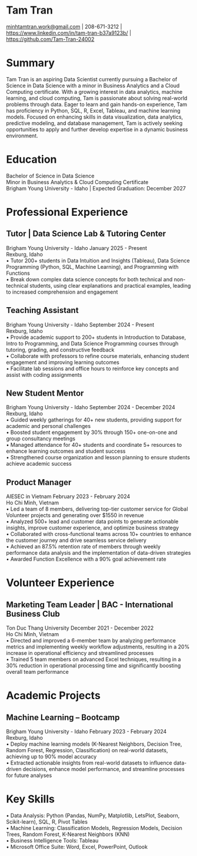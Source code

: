# Tam Tran
minhtamtran.work@gmail.com | 208-671-3212 | https://www.linkedin.com/in/tam-tran-b37a9123b/ |   
https://github.com/Tam-Tran-24002

# Summary
Tam Tran is an aspiring Data Scientist currently pursuing a Bachelor of Science in Data Science with a minor in Business Analytics and a Cloud Computing certificate. With a growing interest in data analytics, machine learning, and cloud computing, Tam is passionate about solving real-world problems through data. Eager to learn and gain hands-on experience, Tam has proficiency in Python, SQL, R, Excel, Tableau, and machine learning models. Focused on enhancing skills in data visualization, data analytics, predictive modeling, and database management, Tam is actively seeking opportunities to apply and further develop expertise in a dynamic business environment.  

# Education
Bachelor of Science in Data Science  
Minor in Business Analytics & Cloud Computing Certificate  
Brigham Young University - Idaho | Expected Graduation: December 2027   

# Professional Experience
## Tutor | Data Science Lab & Tutoring Center
Brigham Young University - Idaho                                                     January 2025 - Present    
Rexburg, Idaho  
• Tutor 200+ students in Data Intuition and Insights (Tableau), Data Science Programming (Python, SQL, Machine Learning), and Programming with Functions  
• Break down complex data science concepts for both technical and non-technical students, using clear explanations and practical examples, leading to increased comprehension and engagement   

## Teaching Assistant
Brigham Young University - Idaho                                                     September 2024 - Present  
Rexburg, Idaho  
• Provide academic support to 200+ students in Introduction to Database, Intro to Programming, and Data Science Programming courses through tutoring, grading, and constructive feedback  
• Collaborate with professors to refine course materials, enhancing student engagement and improving learning outcomes  
• Facilitate lab sessions and office hours to reinforce key concepts and assist with coding assignments   

## New Student Mentor
Brigham Young University - Idaho                                               September 2024 - December 2024    
Rexburg, Idaho     
• Guided weekly gatherings for 40+ new students, providing support for academic and personal challenges    
• Boosted student engagement by 30% through 150+ one-on-one and group consultancy meetings    
• Managed attendance for 40+ students and coordinate 5+ resources to enhance learning outcomes and student success    
• Strengthened course organization and lesson planning to ensure students achieve academic success      

## Product Manager
AIESEC in Vietnam                                                               February 2023 - February 2024  
Ho Chi Minh, Vietnam   
• Led a team of 8 members, delivering top-tier customer service for Global Volunteer projects and generating over $1550 in revenue  
• Analyzed 500+ lead and customer data points to generate actionable insights, improve customer experience, and optimize business strategy  
• Collaborated with cross-functional teams across 10+ countries to enhance the customer journey and drive seamless service delivery  
• Achieved an 87.5% retention rate of members through weekly performance data analysis and the implementation of data-driven strategies  
• Awarded Function Excellence with a 90% goal achievement rate    

# Volunteer Experience
## Marketing Team Leader | BAC - International Business Club  
Ton Duc Thang University                                                        December 2021 - December 2022  
Ho Chi Minh, Vietnam  
• Directed and improved a 6-member team by analyzing performance metrics and implementing weekly workflow adjustments, resulting in a 20% increase in operational efficiency and streamlined processes  
• Trained 5 team members on advanced Excel techniques, resulting in a 30% reduction in operational processing time and significantly boosting overall team performance   

# Academic Projects
## Machine Learning – Bootcamp 
Brigham Young University - Idaho                                                    February 2023 - February 2024   
Rexburg, Idaho   
• Deploy machine learning models (K-Nearest Neighbors, Decision Tree, Random Forest, Regression, Classification) on real-world datasets, achieving up to 90% model accuracy  
• Extracted actionable insights from real-world datasets to influence data-driven decisions, enhance model performance, and streamline processes for future analyses    

# Key Skills
• Data Analysis: Python (Pandas, NumPy, Matplotlib, LetsPlot, Seaborn, Scikit-learn), SQL, R, Pivot Tables  
• Machine Learning: Classification Models, Regression Models, Decision Trees, Random Forest, K-Nearest Neighbors (KNN)  
• Business Intelligence Tools: Tableau  
• Microsoft Office Suite: Word, Excel, PowerPoint, Outlook  
